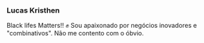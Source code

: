 ### Lucas Kristhen
Black lifes Matters!! :fist:
Sou apaixonado por negócios inovadores e "combinativos".
Não me contento com o óbvio. 
